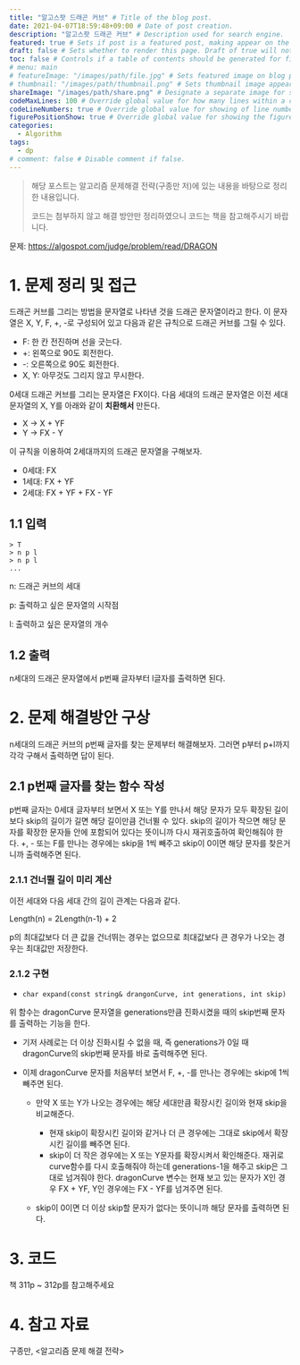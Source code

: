 ```yaml
---
title: "알고스팟 드래곤 커브" # Title of the blog post.
date: 2021-04-07T18:59:48+09:00 # Date of post creation.
description: "알고스팟 드래곤 커브" # Description used for search engine.
featured: true # Sets if post is a featured post, making appear on the home page side bar.
draft: false # Sets whether to render this page. Draft of true will not be rendered.
toc: false # Controls if a table of contents should be generated for first-level links automatically.
# menu: main
# featureImage: "/images/path/file.jpg" # Sets featured image on blog post.
# thumbnail: "/images/path/thumbnail.png" # Sets thumbnail image appearing inside card on homepage.
shareImage: "/images/path/share.png" # Designate a separate image for social media sharing.
codeMaxLines: 100 # Override global value for how many lines within a code block before auto-collapsing.
codeLineNumbers: true # Override global value for showing of line numbers within code block.
figurePositionShow: true # Override global value for showing the figure label.
categories:
  - Algorithm
tags:
  - dp
# comment: false # Disable comment if false.
---
```

> 해당 포스트는 알고리즘 문제해결 전략(구종만 저)에 있는 내용을 바탕으로 정리한 내용입니다.
>
> 코드는 첨부하지 않고 해결 방안만 정리하였으니 코드는 책을 참고해주시기 바랍니다.

문제: https://algospot.com/judge/problem/read/DRAGON

# 1. 문제 정리 및 접근
드래곤 커브를 그리는 방법을 문자열로 나타낸 것을 드래곤 문자열이라고 한다. 이 문자열은 X, Y, F, +, -로 구성되어 있고 다음과 같은 규칙으로 드래곤 커브를 그릴 수 있다.

- F: 한 칸 전진하며 선을 긋는다.
- +: 왼쪽으로 90도 회전한다.
- -: 오른쪽으로 90도 회전한다.
- X, Y: 아무것도 그리지 않고 무시한다.

0세대 드래곤 커브를 그리는 문자열은 FX이다. 다음 세대의 드래곤 문자열은 이전 세대 문자열의 X, Y를 아래와 같이 **치환해서** 만든다.

- X -> X + YF
- Y -> FX - Y

이 규칙을 이용하여 2세대까지의 드래곤 문자열을 구해보자.
- 0세대: FX
- 1세대: FX + YF
- 2세대: FX + YF + FX - YF
## 1.1 입력
  ```
  > T
  > n p l
  > n p l
  ...
  ```
n: 드래곤 커브의 세대

p: 출력하고 싶은 문자열의 시작점

l: 출력하고 싶은 문자열의 개수

## 1.2 출력
n세대의 드래곤 문자열에서 p번째 글자부터 l글자를 출력하면 된다.

# 2. 문제 해결방안 구상
n세대의 드래곤 커브의 p번째 글자를 찾는 문제부터 해결해보자. 그러면 p부터 p+l까지 각각 구해서 출력하면 답이 된다.

## 2.1 p번째 글자를 찾는 함수 작성

p번째 글자는 0세대 글자부터 보면서 X 또는 Y를 만나서 해당 문자가 모두 확장된 길이보다 skip의 길이가 길면 해당 길이만큼 건너뛸 수 있다. skip의 길이가 작으면 해당 문자를 확장한 문자들 안에 포함되어 있다는 뜻이니까 다시 재귀호출하여 확인해줘야 한다. +, - 또는 F를 만나는 경우에는 skip을 1씩 빼주고 skip이 0이면 해당 문자를 찾은거니까 출력해주면 된다.

### 2.1.1 건너뛸 길이 미리 계산
이전 세대와 다음 세대 간의 길이 관계는 다음과 같다.

Length(n) = 2Length(n-1) + 2

p의 최대값보다 더 큰 값을 건너뛰는 경우는 없으므로 최대값보다 큰 경우가 나오는 경우는 최대값만 저장한다.

### 2.1.2 구현
- `char expand(const string& drangonCurve, int generations, int skip)` 

위 함수는 dragonCurve 문자열을 generations만큼 진화시켰을 때의 skip번째 문자를 출력하는 기능을 한다.

- 기저 사례로는 더 이상 진화시킬 수 없을 때, 즉 generations가 0일 때 dragonCurve의 skip번째 문자를 바로 출력해주면 된다.

- 이제 dragonCurve 문자를 처음부터 보면서 F, +, -를 만나는 경우에는 skip에 1씩 빼주면 된다.

  - 만약 X 또는 Y가 나오는 경우에는 해당 세대만큼 확장시킨 길이와 현재 skip을 비교해준다.

    - 현재 skip이 확장시킨 길이와 같거나 더 큰 경우에는 그대로 skip에서 확장시킨 길이를 빼주면 된다.
    - skip이 더 작은 경우에는 X 또는 Y문자를 확장시켜서 확인해준다. 재귀로 curve함수를 다시 호출해줘야 하는데 generations-1을 해주고 skip은 그대로 넘겨줘야 한다. dragonCurve 변수는 현재 보고 있는 문자가 X인 경우 FX + YF, Y인 경우에는 FX - YF를 넘겨주면 된다.

  - skip이 0이면 더 이상 skip할 문자가 없다는 뜻이니까 해당 문자를 출력하면 된다.

# 3. 코드

책 311p ~ 312p를 참고해주세요

# 4. 참고 자료
구종만, <알고리즘 문제 해결 전략>